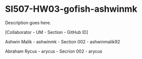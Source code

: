 # SI507-HW03-gofish-ashwinmk
Description goes here.

[Collaborator - UM - Section - GitHub ID]

Ashwin Malik - ashwinmk - Section 002 - ashwinmalik92

Abraham Rycus - arycus - Secrion 002 - arycus
